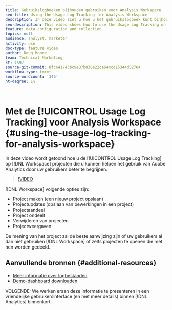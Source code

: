 ```yaml
---
title: Gebruikslogboeken bijhouden gebruiken voor Analysis Workspace
seo-title: Using the Usage Log Tracking for Analysis Workspace
description: In deze video ziet u hoe u het gebruikslogboek kunt bijhouden in Workspace-projecten, zodat u beter kunt begrijpen hoe gebruikers Adobe Analytics gebruiken.
seo-description: This video shows how to use the Usage Log Tracking on Workspace projects, which can help you better understand your users’ usage of Adobe Analytics.
feature: data configuration and collection
topics: null
audience: analyst, marketer
activity: use
doc-type: feature video
author: Doug Moore
team: Technical Marketing
kt: 1597
source-git-commit: 8fc641743bc9e07b838a22ca64ccc15344d52764
workflow-type: tm+mt
source-wordcount: '146'
ht-degree: 1%

---
```



# Met de [!UICONTROL Usage Log Tracking] voor Analysis Workspace {#using-the-usage-log-tracking-for-analysis-workspace}

In deze video wordt getoond hoe u de [!UICONTROL Usage Log Tracking] op [!DNL Workspace] projecten die u kunnen helpen het gebruik van Adobe Analytics door uw gebruikers beter te begrijpen.

>[!VIDEO](https://video.tv.adobe.com/v/22922/?quality=12&learn=on)

[!DNL Workspace] volgende opties zijn:

* Project maken (een nieuw project opslaan)
* Projectupdates (opslaan van bewerkingen in een project)
* Projectaandeel
* Project ondeelt
* Verwijderen van projecten
* Projectweergaven

De mening van het project zal de beste aanwijzing zijn of uw gebruikers al dan niet gebruiken [!DNL Workspace] of zelfs projecten te openen die met hen worden gedeeld.

## Aanvullende bronnen {#additional-resources}

* [Meer informatie over logbestanden](https://experienceleague.adobe.com/docs/analytics/admin/admin-tools/logs.html?lang=nl-NL)
* [Demo-dashboard downloaden](https://adobe.ly/2ygP5ws)

VOLGENDE: We werken eraan deze informatie te presenteren in een vriendelijke gebruikersinterface (en met meer details) binnen [!DNL Analytics] binnenkort.
